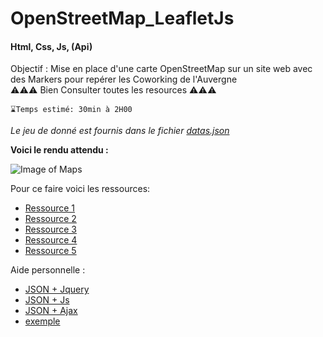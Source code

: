 # OpenStreetMap_LeafletJs
#### Html, Css, Js, (Api)

Objectif : Mise en place d'une carte OpenStreetMap sur un site web avec des Markers pour repérer les Coworking de l'Auvergne  
⚠️⚠️⚠️ Bien Consulter toutes les resources ⚠️⚠️⚠️  

```⌛Temps estimé: 30min à 2H00```

*Le jeu de donné est fournis dans le fichier [datas.json](https://github.com/mastergoster/OpenStreetMap_leafletjs/blob/master/datas.json)*

**Voici le rendu attendu :**

![Image of Maps](https://github.com/mastergoster/OpenStreetMap_leafletjs/blob/master/images/demo.png)


Pour ce faire voici les ressources:
- [Ressource 1](https://leafletjs.com/)
- [Ressource 2](https://developer.mozilla.org/fr/docs/Web/JavaScript)
- [Ressource 3](http://opendata.auvergnerhonealpes.eu/data/5811ae6ae76ee/7-telecentres-et-espaces-de-coworking-en-auvergne.htm?tab=informations)
- [Ressource 4](https://developer.mozilla.org/fr/docs/Web/JavaScript/Reference/Objets_globaux/JSON/parse)
- [Ressource 5](https://nouvelle-techno.fr/actualites/2018/05/11/pas-a-pas-inserer-une-carte-openstreetmap-sur-votre-site)
 
Aide personnelle :
- [JSON + Jquery](https://forum.alsacreations.com/topic-5-67904-1-Recuperer-les-donnees-dun-fichier-JSON.html)
- [JSON + Js](https://openclassrooms.com/forum/sujet/recuperer-les-donnees-d-un-json-avec-javascript)
- [JSON + Ajax](https://openclassrooms.com/forum/sujet/a-l-aide-fichier-json-et-variable-javascript)
- [exemple](http://www.askyb.com/javascript/load-json-file-locally-by-js-without-jquery/)